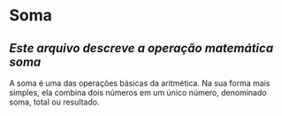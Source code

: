 # **Soma**

## *Este arquivo descreve a operação matemática soma*

A soma é uma das operações básicas da aritmética. Na sua forma mais simples, ela combina dois números em um único número, denominado soma, total ou resultado.